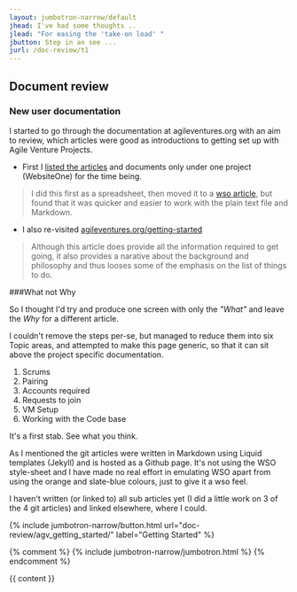 ```yaml
---
layout: jumbotron-narrow/default
jhead: I've had some thoughts ..
jlead: "For easing the 'take-on load' "
jbutton: Step in an see ...
jurl: /doc-review/t1
---
```

## Document review

### New user documentation

I started to go through the documentation at agileventures.org with
an aim to review, which articles were good as introductions to getting
set up with Agile Venture Projects.

* First I [listed the articles](doc-review/agv_docs/) and documents
only under one project (WebsiteOne) for the time being.

> I did this first as a spreadsheet, then moved it to a [wso article](http://agileventures.org/projects/websiteone/documents/documentation-review-for-new-users-getting-started), but
> found that it was quicker and easier to work with the plain text file
> and Markdown.

* I also re-visited
[agileventures.org/getting-started](http://agileventures.org/getting-started)

>Although this article does provide all the information required to get
>going, it also provides a narative about the background and philosophy
>and thus looses some of the emphasis on the list of things to do.

###What not Why

So I thought I'd try and produce one screen with only the _"What"_
and leave the _Why_ for a different article.

I couldn't remove the steps per-se, but managed to reduce them into
six Topic areas, and attempted to make this page generic, so that
it can sit above the project specific documentation.

1. Scrums
2. Pairing
3. Accounts required
4. Requests to join
5. VM Setup
6. Working with the Code base

It's a first stab. See what you think.

As I mentioned the git articles were written in Markdown using Liquid
templates (Jekyll) and is hosted as a Github page. It's not using the
WSO style-sheet and I have made no real effort in emulating WSO apart
from using the orange and slate-blue colours, just to give it a wso
feel.

I haven't written (or linked to) all sub articles yet (I did a little
work on 3 of the 4 git articles) and linked elsewhere, where I
could.

{% include jumbotron-narrow/button.html url="doc-review/agv_getting_started/" label="Getting Started" %}

{% comment %}
{% include jumbotron-narrow/jumbotron.html %}
{% endcomment %}

{{ content }}
